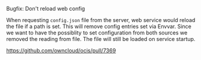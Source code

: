 Bugfix: Don't reload web config

When requesting `config.json` file from the server, web service would reload the file if a path is set. This will remove config entries set via Envvar. Since we want to have the possiblity to set configuration from both sources we removed the reading from file. The file will still be loaded on service startup.

https://github.com/owncloud/ocis/pull/7369
